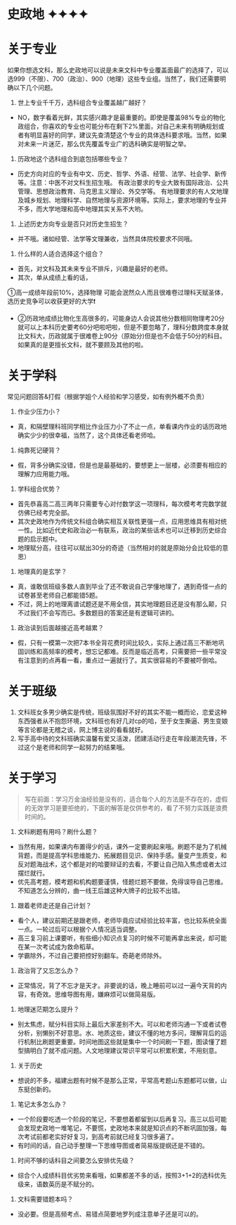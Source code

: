 # 史政地 ✦✦✦✦

# **关于专业**

如果你想选文科，那么史政地可以说是未来文科中专业覆盖面最广的选择了，可以选999（不限）、700（政治）、900（地理）这些专业组。当然了，我们还需要明确以下几个问题。

1. 世上专业千千万，选科组合专业覆盖越广越好？

* NO，数字看着光鲜，其实感兴趣才是最重要的。即使是覆盖98%专业的物化政组合，你喜欢的专业也可能分布在剩下2%里面，对自己未来有明确规划或者有明显喜好的同学，建议先查清楚这个专业的具体选科要求哦。当然，如果对未来一片迷茫，那么优先覆盖专业广的选科确实是明智之举。

1. 历政地这个选科组合到底包括哪些专业？

* 历史方向对应的专业有中文、历史、哲学、外语、经管、法学、社会学、新传等。注意：中医不对文科生招生哦。
有政治要求的专业大致有国际政治、公共管理、思想政治教育、马克思主义理论、外交学等。
有地理要求的有人文地理及城乡规划、地理科学、自然地理与资源环境等。实际上，要求地理的专业并不多，而大学地理和高中地理其实关系不大哟。

1. 上述历史方向专业是否只对历史生招生？

* 并不哦。诸如经管、法学等文理兼收，当然具体院校要求不同哦。

1. 什么样的人适合选择这个组合？

* 首先，对文科及其未来专业不排斥，兴趣是最好的老师。
* 其次，单从成绩上看的话，

 ①高一成绩年段前10%，选择物理   可能会泯然众人而且很难卷过理科天赋圣体，选历史竞争可以收获更好的大学❗

* ②历政地成绩比物化生高很多的，可能身边人会说其他分数相同物理考20分就可以上本科历史要考60分吧啦吧啦，但是不要忽略了，理科分数跨度本身就比文科大，历政就属于很难卷上90分（原始分)但是也不会低于50分的科目。如果真的是更擅长文科，就不要顾及其他的啦。



# 关于学科

常见问题回答&打假（根据学姐个人经验和学习感受，如有例外概不负责）

1. 作业少压力小？

* 真，和隔壁理科班同学相比作业压力小了不止一点，单看课内作业的话历政地确实少少的很幸福，当然了，这个具体还看老师哈。

1. 纯靠死记硬背？

* 假，背多分确实没错，但是也是最基础的，要想更上一层楼，必须要有相应的理解力应用能力哦。

1. 学科组合优势？

* 首先恭喜高二高三两年只需要专心对付数学这一项理科，每次模考考完数学就仿佛已经考完全部。
* 其次史政地作为传统文科组合确实相互关联性更强一点，应用思维具有相对统一性。比如近代史和政治必一有联系，政治的某些话术也可以迁移到历史综合题的启示题中。
* 地理赋分高，往往可以赋出30分的奇迹（当然相对的就是原始分会比较低的意思）

1. 地理真的是玄学？

* 真，谁敢信班级多数人直到毕业了还不敢说自己学懂地理了，遇到奇怪一点的试卷甚至老师自己都能错5题。
* 不过，网上的地理离谱试题还是不用全信，其实地理题目还是没有那么颠，只不过我们不会写而已。多数题目的答案还是有逻辑可讲的。

1. 政治读到后面越接近高考越累？

* 假，只有一模第一次把7本书全背花费时间比较久，实际上通过高三不断地巩固训练和高频率的模考，想忘记都难。反而是临近高考，只需要把一些平常没有注意到的点再看一看，重点过一遍就行了。其实很容易的不要被吓倒哈。



# 关于班级

1. 文科班女多男少确实是传统，班级氛围好不好的其实不能一概而论，恋爱这种东西强者从不抱怨环境，文科班也有好几对cp的哈，至于女生撕逼、男生变娘等言论都是无稽之谈，网上博主说的看看就好。
1. 写手高中待的文科班确实温馨有爱又活泼，团建活动行走在年段潮流先锋，不过这个是老师和同学一起努力的结果哦。

# 关于学习

> 写在前面：学习万金油经验是没有的，适合每个人的方法是不存在的，虚假的无效学习是要拒绝的，下面的解答是仅供参考的，看了不努力实践是浪费时间的。


1. 文科刷题有用吗？刷什么题？

* 当然有用，如果课内布置得少的话，课外一定要刷起来哦。刷题不是为了机械背题，而是提高学科思维能力、拓展题目见识、保持手感。量变产生质变，和反对题海战术，这个都是对的哈要辩证的去看，不要让自己陷入焦虑或者太过摆烂就行。
* 优先高考题，模考题和机构题要谨慎，怪题烂题不要做，免得误导自己思维。不知道怎么分辨的，曲一线王后雄这种大牌子的比较不出错。

1. 跟着老师走还是自己计划？

* 看个人，建议前期还是跟老师，老师毕竟应试经验比较丰富，也比较系统全面一点。一轮过后可以根据个人情况适当调整。
* 高三复习前上课要听，有些细小知识点复习的时候不可能再拿出来说，却可能在某一次考试成为救命稻草。
* 学霸除外，不过自己要把控好别翻车。奇葩老师除外。

1. 政治背了又忘怎么办？

* 正常情况，背了不忘才是天才。非要说的话，晚上睡前可以过一遍今天背的内容，有奇效。思维导图有用，嫌麻烦可以做简易版。

1. 地理迷茫期怎么提升？

* 别太焦虑，赋分科目实际上最后大家差别不大。可以和老师沟通一下或者试卷分析，别懒别不好意思。水、地质这些，建议不懂的地方多问，理解背后的运行机制比刷题更重要。时间地图这些就是集中一个时间刷一下题，图读懂了题型搞明白了就不成问题。人文地理建议常识平常可以积累积累，不用刻意。

1. 关于历史

* 想说的不多，福建出题有时候不是那么正常，平常高考题山东题都可以做，山东挺创新的。

1. 笔记太多怎么办？

* 一个阶段要吃透一个阶段的笔记，不要想着都留到以后再复习。高三以后可能会发现史政地一堆笔记，不要慌，史政地本来就是知识点的不断巩固加强，每次考试前都老实好好复习，到高考前就已经复习很多遍了。
* 有时间的话，自己动手整理一下思维导图或者简易版提纲还是不错的。

1. 时间不够的话科目之间要怎么安排优先级？

* 综合个人成绩科目优劣势来看哦，如果都差不多的话，按照3+1+2的选科优先级来，语数英历是不赋分的。

1. 文科需要错题本吗？

* 没必要。但是高频考点、易错点简要地罗列成注意单子还是可以的。





